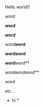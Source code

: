 Hello world!!

*word*

**word**

***word***

*word**word***

**word*word***

***word**word***

***word*word*word***

_word_

etc...

* hi *
